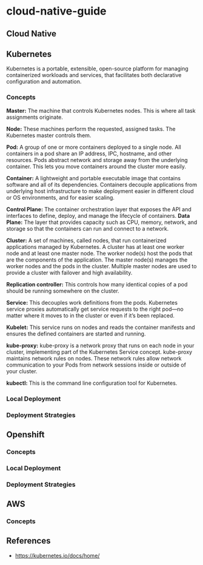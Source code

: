# cloud-native-guide

Cloud Native
---


Kubernetes
---
Kubernetes is a portable, extensible, open-source platform for managing containerized workloads and services, that facilitates both declarative configuration and automation.  

### Concepts


**Master:** The machine that controls Kubernetes nodes. This is where all task assignments originate. 

**Node:** These machines perform the requested, assigned tasks. The Kubernetes master controls them.

**Pod:** A group of one or more containers deployed to a single node. All containers in a pod share an IP address, IPC, hostname, and other resources. Pods abstract network and storage away from the underlying container. This lets you move containers around the cluster more easily.

**Container:** A lightweight and portable executable image that contains software and all of its dependencies.
Containers decouple applications from underlying host infrastructure to make deployment easier in different cloud or OS environments, and for easier scaling.

**Control Plane:** The container orchestration layer that exposes the API and interfaces to define, deploy, and manage the lifecycle of containers.
**Data Plane:** The layer that provides capacity such as CPU, memory, network, and storage so that the containers can run and connect to a network. 


**Cluster:** A set of machines, called nodes, that run containerized applications managed by Kubernetes. A cluster has at least one worker node and at least one master node. The worker node(s) host the pods that are the components of the application. The master node(s) manages the worker nodes and the pods in the cluster. Multiple master nodes are used to provide a cluster with failover and high availability. 

**Replication controller:**  This controls how many identical copies of a pod should be running somewhere on the cluster.

**Service:** This decouples work definitions from the pods. Kubernetes service proxies automatically get service requests to the right pod—no matter where it moves to in the cluster or even if it’s been replaced.

**Kubelet:** This service runs on nodes and reads the container manifests and ensures the defined containers are started and running.

**kube-proxy:** kube-proxy is a network proxy that runs on each node in your cluster, implementing part of the Kubernetes Service concept. kube-proxy maintains network rules on nodes. These network rules allow network communication to your Pods from network sessions inside or outside of your cluster. 

**kubectl:** This is the command line configuration tool for Kubernetes.

### Local Deployment

### Deployment Strategies





## Openshift

### Concepts

### Local Deployment

### Deployment Strategies

## AWS

### Concepts





## References
* https://kubernetes.io/docs/home/
